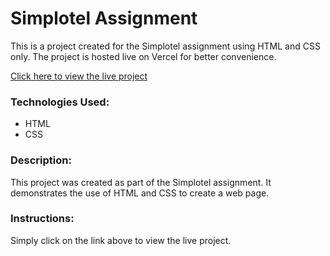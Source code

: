 # Simplotel Assignment

This is a project created for the Simplotel assignment using HTML and CSS only. The project is hosted live on Vercel for better convenience.

[Click here to view the live project](https://simplotel-assignment-hr.vercel.app/)

### Technologies Used:

- HTML
- CSS

### Description:

This project was created as part of the Simplotel assignment. It demonstrates the use of HTML and CSS to create a web page.

### Instructions:

Simply click on the link above to view the live project.

